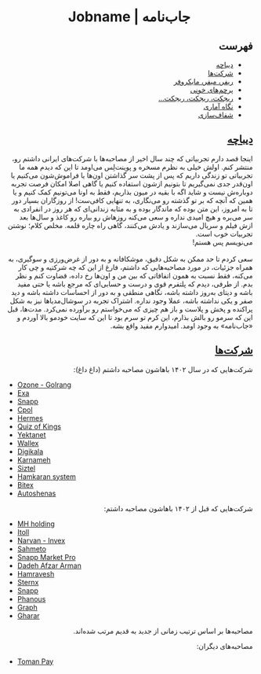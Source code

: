 <h1 align="center">Jobname | جاب‌نامه</h1>

<h2 id="toc" dir="rtl"><a class="header" href="#toc">فهرست</a></h2>
<ul dir="rtl">
    <li><a href="#intro">دیباچه</a></li>
    <li><a href="#companies">شرکت‌ها</a></li>
    <li><a href="src/referral.md">ریفر، میفر، مایکروفر</a></li>
    <li><a href="src/redflags.md">پرچم‌های خونی</a></li>
    <li><a href="src/rejection.md">ریجکت، ریجکت، ریجکت...</a></li>
    <li><a href="src/statistics.md">نگاه آماری</a></li>
    <li><a href="clarifying.md">شفاف‌‌سازی</a></li>
</ul>

<h2 id="intro" dir="rtl"><a class="header" href="#intro">دیباچه</a></h2>
<p dir="rtl">
اینجا قصد دارم تجربیاتی که چند سال اخیر از مصاحبه‌ها با شرکت‌های ایرانی داشتم رو، منتشر کنم. اولش خیلی به نظرم مسخره و پوینت‌لِس می‌اومد تا این که دیدم همه ما تجربیاتی تو زندگی داریم که پس از پشت سر گذاشتن اون‌ها یا فراموش‌شون می‌کنیم یا اون‌قدر جدی نمی‌گیریم تا بتونیم ازشون استفاده کنیم یا گاهی اصلا امکان فرصت تجربه دوباره‌ش نیست و شاید اگه با بقیه در میون بذاریم، فقط به اونا می‌تونیم کمک کنیم و یا همین که آنچه که بر تو گذشته رو می‌نگاری، به تنهایی کافی‌ست! از روزگاران بسیار دور تا به امروز، این متن بوده که ماندگار بوده و به مثابه زندانی‌ای که هر روز در انفرادی به سر می‌بره‌ و هیچ امیدی نداره و سعی می‌کنه روزهاش رو بیاره رو کاغذ و سال‌ها بعد ازش فیلم و سریال می‌سازند و یادش می‌کنند، گاهی راه چاره قلمه. مخلص کلام؛ نوشتن تجربیات خوب است.
<br />
می‌نویسم پس هستم!
<br /><br />
سعی کردم تا حد ممکن به شکل دقیق، موشکافانه و به دور از غرض‌ورزی و سوگیری، به همراه جزئیات، در مورد مصاحبه‌‌هایی که داشتم، فارغ از این که چه شرکتیه و چی کار می‌کنه، فقط نسبت به همون اتفاقاتی که بین من و اون‌ها رخ داده، قضاوت کنم و نظر بدم. از طرفی، دیدم که پلتفرم قوی و درست و حسابی‌ای که مرجع باشه یا حتی مفید باشه و دیتای به‌روز داشته باشه، نگاهی منطقی و به دور از احساسات داشته باشه و دید صفر و یکی نداشته باشه، عملا وجود نداره. اشتراک تجربه در سوشال‌مدیاها نیز به شکل پراکنده و پخش و پلاست و باز هم چیزی که می‌خواستم رو برآورده نمی‌کرد. مدت‌ها، قبل این که سرمو رو بالش بذارم، این کرم تو سرم بود تا این که سایت خودمو بالا آوردم و «جاب‌نامه» به وجود اومد. امیدوارم مفید واقع بشه.
</p>


<h2 id="companies" dir="rtl"><a class="header" href="#companies">شرکت‌ها</a></h2>

<p dir="rtl">
شرکت‌هایی که در سال ۱۴۰۲ باهاشون مصاحبه داشتم (داغ داغ):
</p>

- [Ozone - Golrang](src/ozone.md)
- [Exa](src/exalab.md)
- [Snapp](src/snapp/snapp_cab_2.md)
- [Cpol](src/cpol.md)
- [Hermes](src/hermes.md)
- [Quiz of Kings](src/QuizOfKings.md)
- [Yektanet](src/yektanet.md)
- [Wallex](src/wallex.md)
- [Digikala](src/digikala/digikala.md)
- [Karnameh](src/karnameh.md)
- [Siztel](src/siztel/siztel.md)
- [Hamkaran system](src/hamkaran-system.md)
- [Bitex](src/bitex/bitex.md)
- [Autoshenas](src/autoshenas.md)

<p dir="rtl">
شرکت‌هایی که قبل از ۱۴۰۲ باهاشون مصاحبه داشتم:
</p>

- [MH holding](src/mhholding.md)
- [Itoll](src/itoll.md)
- [Narvan - Invex](src/narvan.md)
- [Sahmeto](src/sahmeto.md)
- [Snapp Market Pro](src/snapp/snapp_market_pro.md)
- [Dadeh Afzar Arman](src/daa.md)
- [Hamravesh](src/hamravesh/hamravesh.md)
- [Sternx](src/sternx/sternx.md)
- [Snapp](src/snapp/snapp_cab_1.md)
- [Phanous](src/phanous/phanous.md)
- [Graph](src/graph/graph.md)
- [Gharar](src/gharar.md)

<p dir="rtl">
مصاحبه‌ها بر اساس ترتیب زمانی از جدید به قدیم مرتب شده‌اند.
</p>

<p dir="rtl">
مصاحبه‌های دیگران:
</p>

- [Toman Pay](src/tomanpay/senior_backend_position.md)

